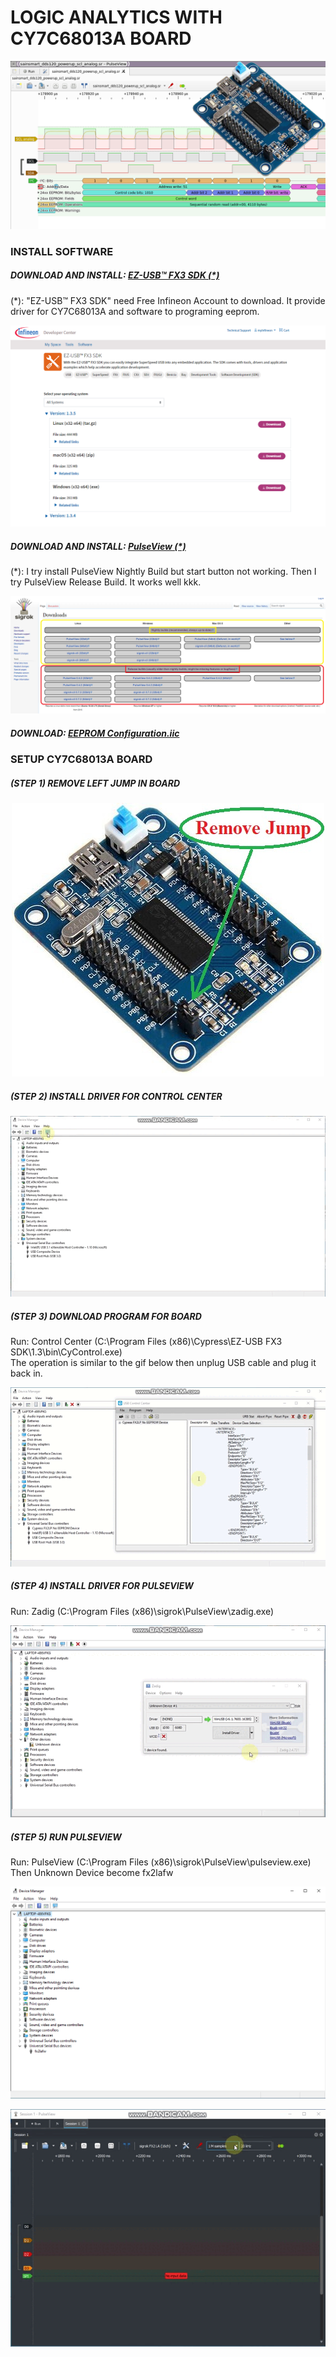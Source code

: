 LOGIC ANALYTICS WITH CY7C68013A BOARD
====
<img src="https://raw.githubusercontent.com/HDPro/makelogic/master/images/image_1.png">

### INSTALL SOFTWARE

##### DOWNLOAD AND INSTALL: [EZ-USB™ FX3 SDK (*)](https://softwaretools.infineon.com/tools/com.ifx.tb.tool.ezusbfx3sdk)
(*): "EZ-USB™ FX3 SDK" need Free Infineon Account to download. It provide driver for CY7C68013A and software to programing eeprom.

<p align="center">
<img src="https://raw.githubusercontent.com/HDPro/makelogic/master/images/image_2.png" width=800>
</p>

##### DOWNLOAD AND INSTALL: [PulseView (*)](https://sigrok.org/wiki/Downloads)
(*): I try install PulseView Nightly Build but start button not working. Then I try PulseView Release Build. It works well kkk.

<p align="center">
<img src="https://raw.githubusercontent.com/HDPro/makelogic/master/images/image_3.png" width=800>
</p>

##### DOWNLOAD: [EEPROM Configuration.iic](https://raw.githubusercontent.com/HDPro/makelogic/main/EEPROM%20Configuration.iic)

### SETUP CY7C68013A BOARD

##### (STEP 1) REMOVE LEFT JUMP IN BOARD

<p align="center">
<img src="https://raw.githubusercontent.com/HDPro/makelogic/master/images/image_4.jpg">
</p>

##### (STEP 2) INSTALL DRIVER FOR CONTROL CENTER

<p align="center">
<img src="https://raw.githubusercontent.com/HDPro/makelogic/master/images/image_5.gif">
</p>

##### (STEP 3) DOWNLOAD PROGRAM FOR BOARD
Run: Control Center (C:\Program Files (x86)\Cypress\EZ-USB FX3 SDK\1.3\bin\CyControl.exe)<br>
The operation is similar to the gif below then unplug USB cable and plug it back in.

<p align="center">
<img src="https://raw.githubusercontent.com/HDPro/makelogic/master/images/image_6.gif">
</p>

##### (STEP 4) INSTALL DRIVER FOR PULSEVIEW
Run: Zadig (C:\Program Files (x86)\sigrok\PulseView\zadig.exe)

<p align="center">
<img src="https://raw.githubusercontent.com/HDPro/makelogic/master/images/image_7.gif">
</p>

##### (STEP 5) RUN PULSEVIEW
Run: PulseView (C:\Program Files (x86)\sigrok\PulseView\pulseview.exe)<br>
Then Unknown Device become fx2lafw

<p align="center">
<img src="https://raw.githubusercontent.com/HDPro/makelogic/master/images/image_8.png" width=800>
</p>

<p align="center">
<img src="https://raw.githubusercontent.com/HDPro/makelogic/master/images/image_9.gif">
</p>